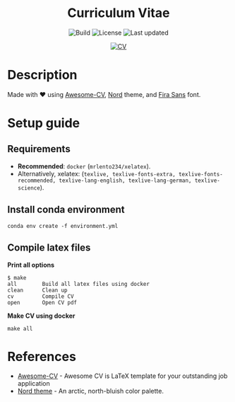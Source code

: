 <div align="center">

# **Curriculum Vitae**

![Build](https://img.shields.io/github/workflow/status/lento234/cv/Build?label=Links&style=flat-square&labelColor=000000)
![License](https://img.shields.io/github/license/lento234/cv?style=flat-square&color=blue&labelColor=000000)
![Last updated](https://img.shields.io/github/last-commit/lento234/cv?style=flat-square&labelColor=000000)

[![CV](https://img.shields.io/badge/-CV%20(PDF)-bf616a?style=for-the-badge)](cv.pdf)

</div>

# Description

Made with :heart: using [Awesome-CV](https://github.com/posquit0/Awesome-CV), [Nord](https://www.nordtheme.com/) theme, and [Fira Sans](https://fonts.google.com/specimen/Fira+Sans) font.

# Setup guide

## Requirements

* **Recommended**: `docker` (`mrlento234/xelatex`).
* Alternatively, xelatex: (`texlive, texlive-fonts-extra, texlive-fonts-recommended, texlive-lang-english, texlive-lang-german, texlive-science`).


## Install conda environment

```
conda env create -f environment.yml
```
## Compile latex files

**Print all options**

```
$ make
all        Build all latex files using docker
clean      Clean up
cv         Compile CV
open       Open CV pdf
```

**Make CV using docker**

```
make all
```

# References

* [Awesome-CV](https://github.com/posquit0/Awesome-CV) - Awesome CV is LaTeX template for your outstanding job application
* [Nord theme](https://www.nordtheme.com/) - An arctic, north-bluish color palette.
